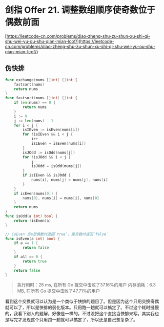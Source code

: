 # 剑指 Offer 21. 调整数组顺序使奇数位于偶数前面
[https://leetcode-cn.com/problems/diao-zheng-shu-zu-shun-xu-shi-qi-shu-wei-yu-ou-shu-qian-mian-lcof/](https://leetcode-cn.com/problems/diao-zheng-shu-zu-shun-xu-shi-qi-shu-wei-yu-ou-shu-qian-mian-lcof/)

## 伪快排
```go
func exchange(nums []int) []int {
	fastsort(nums)
	return nums
}
func fastsort(nums []int) []int {
	if len(nums) == 0 {
		return nums
	}
	i := 0
	j := len(nums) - 1
	for i < j {
		isIEven := isEven(nums[i])
		for !isIEven && i < j {
			i++
			isIEven = isEven(nums[i])
		}
		isJOdd := isOdd(nums[j])
		for !isJOdd && i < j {
			j--
			isJOdd = isOdd(nums[j])
		}
		if isIEven && isJOdd {
			nums[i], nums[j] = nums[j], nums[i]
		}
	}
	if isEven(nums[0]) {
		nums[0], nums[i] = nums[i], nums[0]
	}
	return nums
}
func isOdd(a int) bool {
	return !isEven(a)
}

// isEven 当a是偶数时返回`true`，是奇数时返回`false`
func isEven(a int) bool {
	if a == 1 {
		return false
	}
	if a&1 == 0 {
		return true
	}
	return false
}
```
>执行用时：28 ms, 在所有 Go 提交中击败了37.16%的用户
内存消耗：6.3 MB, 在所有 Go 提交中击败了47.71%的用户

看到这个交换就可以认为是一个类似于快排的题目了。但是因为这个只用交换奇偶就可以了，所以是快排的弱化版本。只用跑一趟就可以搞定了。不过这个耗时挺慢的，我看下别人的题解，好像是一样的。不过没把这个直接当快排来写。其实我也是写完才发现这个只用跑一趟就可以搞定了，所以还是自己想复杂了。